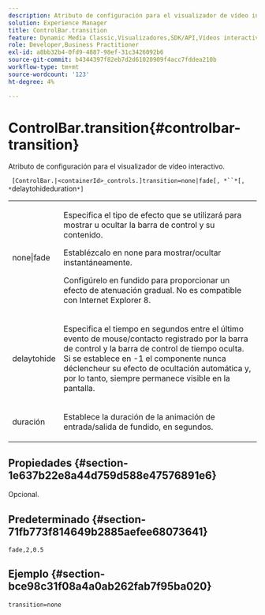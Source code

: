 ```yaml
---
description: Atributo de configuración para el visualizador de vídeo interactivo.
solution: Experience Manager
title: ControlBar.transition
feature: Dynamic Media Classic,Visualizadores,SDK/API,Vídeos interactivos
role: Developer,Business Practitioner
exl-id: a8bb32b4-0fd9-4887-98ef-31c3426092b6
source-git-commit: b4344397f82eb7d2d61020909f4acc7fddea210b
workflow-type: tm+mt
source-wordcount: '123'
ht-degree: 4%

---
```


# ControlBar.transition{#controlbar-transition}

Atributo de configuración para el visualizador de vídeo interactivo.

` [ControlBar.|<containerId>_controls.]transition=none|fade[, *``*[, *`delaytohideduration`*]`

<table id="table_441553CD34C94A58A9D7CBF772DEDDB6"> 
 <tbody> 
  <tr> 
   <td colname="col1"> <p> <span class="codeph"> none|fade</span> </p> </td> 
   <td colname="col2"> <p> Especifica el tipo de efecto que se utilizará para mostrar u ocultar la barra de control y su contenido. </p> <p>Establézcalo en <span class="codeph"> none</span> para mostrar/ocultar instantáneamente. </p> <p>Configúrelo en <span class="codeph"> fundido</span> para proporcionar un efecto de atenuación gradual. No es compatible con Internet Explorer 8. </p> </td> 
  </tr> 
  <tr> 
   <td colname="col1"> <p><span class="codeph"><span class="varname"> delaytohide</span></span> </p> </td> 
   <td colname="col2"> <p> Especifica el tiempo en segundos entre el último evento de mouse/contacto registrado por la barra de control y la barra de control de tiempo oculta. Si se establece en <span class="codeph"> -1</span> el componente nunca déclencheur su efecto de ocultación automática y, por lo tanto, siempre permanece visible en la pantalla. </p> </td> 
  </tr> 
  <tr> 
   <td colname="col1"> <p><span class="codeph"><span class="varname"> duración</span></span> </p> </td> 
   <td colname="col2"> <p> Establece la duración de la animación de entrada/salida de fundido, en segundos. </p> </td> 
  </tr> 
 </tbody> 
</table>

## Propiedades {#section-1e637b22e8a44d759d588e47576891e6}

Opcional.

## Predeterminado {#section-71fb773f814649b2885aefee68073641}

`fade,2,0.5`

## Ejemplo {#section-bce98c31f08a4a0ab262fab7f95ba020}

```
transition=none
```
